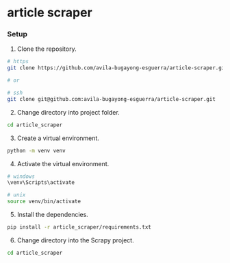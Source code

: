 # article scraper

### Setup
1. Clone the repository.
```sh
# https
git clone https://github.com/avila-bugayong-esguerra/article-scraper.git

# or 

# ssh
git clone git@github.com:avila-bugayong-esguerra/article-scraper.git
```

2. Change directory into project folder.
```sh
cd article_scraper
```

3. Create a virtual environment.
```sh
python -m venv venv
```

4. Activate the virtual environment.
```sh
# windows
\venv\Scripts\activate

# unix
source venv/bin/activate
```

5. Install the dependencies.
```sh
pip install -r article_scraper/requirements.txt
```

6. Change directory into the Scrapy project.
```sh
cd article_scraper
```